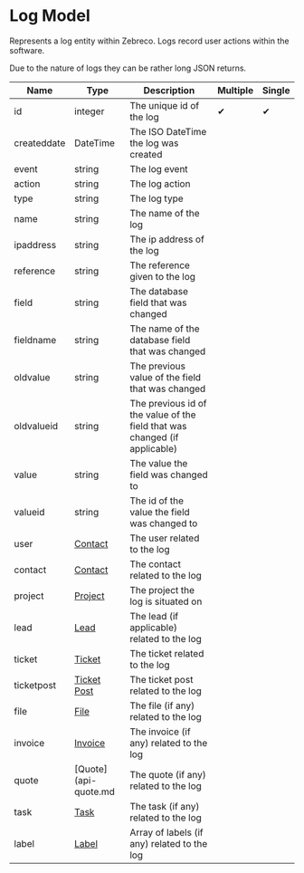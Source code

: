 # Log Model

Represents a log entity within Zebreco. Logs record user actions within the software.

Due to the nature of logs they can be rather long JSON returns.


| Name          | Type                              | Description                                                               | Multiple | Single |
|---------------|-----------------------------------|---------------------------------------------------------------------------|----------|--------|
| id            | integer                           | The unique id of the log                                                  |    ✔     |   ✔    |
| createddate   | DateTime                          | The ISO DateTime the log was created                                      |
| event         | string                            | The log event                                                             |
| action        | string                            | The log action                                                            |
| type          | string                            | The log type                                                              |
| name          | string                            | The name of the log                                                       |
| ipaddress     | string                            | The ip address of the log                                                 |
| reference     | string                            | The reference given to the log                                            |
| field         | string                            | The database field that was changed                                       |
| fieldname     | string                            | The name of the database field that was changed                           |
| oldvalue      | string                            | The previous value of the field that was changed                          |
| oldvalueid    | string                            | The previous id of the value of the field that was changed (if applicable)|
| value         | string                            | The value the field was changed to                                        |
| valueid       | string                            | The id of the value the field was changed to                              |
| user          | [Contact](api-contact.md)         | The user related to the log                                               |
| contact       | [Contact](api-contact.md)         | The contact related to the log                                            |
| project       | [Project](api-project.md)         | The project the log is situated on                                        |
| lead          | [Lead](api-lead.md)               | The lead (if applicable) related to the log                               |
| ticket        | [Ticket](api-ticket.md)           | The ticket related to the log                                             |
| ticketpost    | [Ticket Post](api-ticketpost.md)  | The ticket post related to the log                                        |
| file          | [File](api-file.md)               | The file (if any) related to the log                                      |
| invoice       | [Invoice](api-invoice.md)         | The invoice (if any) related to the log                                   |
| quote         | [Quote](api-quote.md              | The quote (if any) related to the log                                     |
| task          | [Task](api-task.md)               | The task (if any) related to the log                                      |
| label         | [Label](api-label.md)             | Array of labels (if any) related to the log                               |
